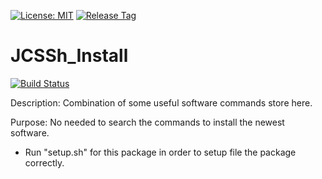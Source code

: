 [![License: MIT](https://img.shields.io/badge/License-MIT-green.svg)](https://opensource.org/licenses/MIT)
[![Release Tag](https://img.shields.io/github/v/release/jcs090218/JCSSh_Install.svg)](https://github.com/jcs090218/JCSSh_Install/releases/latest)

# JCSSh_Install

[![Build Status](https://travis-ci.com/jcs090218/JCSSh_Install.svg?branch=master)](https://travis-ci.com/jcs090218/JCSSh_Install)

Description: Combination of some useful software commands store here.

Purpose: No needed to search the commands to install the newest software.

* Run "setup.sh" for this package in order to setup file the package correctly.
